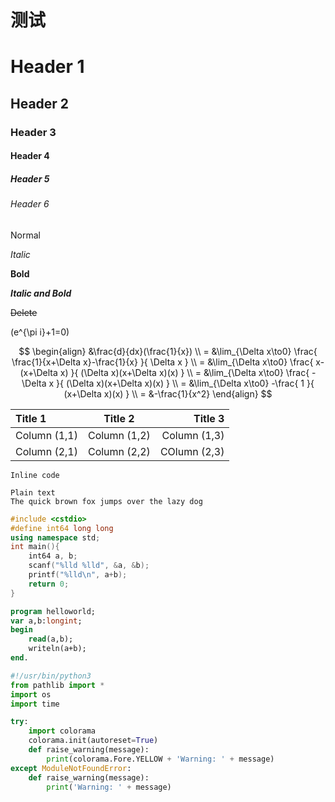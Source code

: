 # 测试
# Header 1
## Header 2
### Header 3
#### Header 4
##### Header 5
###### Header 6
Normal

*Italic*

**Bold**

***Italic and Bold***

~~Delete~~

\(e^{\pi i}+1=0\)

$$
\begin{align}
    &\frac{d}{dx}(\frac{1}{x}) \\
  = &\lim_{\Delta x\to0}
     \frac{
         \frac{1}{x+\Delta x}-\frac{1}{x}
     }{
         \Delta x
     } \\
  = &\lim_{\Delta x\to0}
     \frac{
         x-(x+\Delta x)
     }{
         (\Delta x)(x+\Delta x)(x)
     } \\
  = &\lim_{\Delta x\to0}
     \frac{
         -\Delta x
     }{
         (\Delta x)(x+\Delta x)(x)
     } \\
  = &\lim_{\Delta x\to0}
     -\frac{
         1
     }{
         (x+\Delta x)(x)
     } \\
  = &-\frac{1}{x^2}
\end{align}
$$

| Title 1      |   Title 2    |      Title 3 |
|:-------------|:------------:|-------------:|
| Column (1,1) | Column (1,2) | Column (1,3) |
| Column (2,1) | Column (2,2) | COlumn (2,3) |

`Inline code`

```plain
Plain text
The quick brown fox jumps over the lazy dog
```

```cpp
#include <cstdio>
#define int64 long long
using namespace std;
int main(){
    int64 a, b;
    scanf("%lld %lld", &a, &b);
    printf("%lld\n", a+b);
    return 0;
}
```

```pascal
program helloworld;
var a,b:longint;
begin
    read(a,b);
    writeln(a+b);
end.
```

```python
#!/usr/bin/python3
from pathlib import *
import os
import time

try:
    import colorama
    colorama.init(autoreset=True)
    def raise_warning(message):
        print(colorama.Fore.YELLOW + 'Warning: ' + message)
except ModuleNotFoundError:
    def raise_warning(message):
        print('Warning: ' + message)
```
